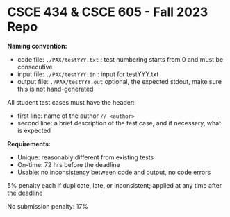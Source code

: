 # CSCE 434 &amp; CSCE 605 - Fall 2023 Repo

**Naming convention:**

* code file: `./PAX/testYYY.txt` : test numbering starts from 0 and must be consecutive
* input file: `./PAX/testYYY.in` : input for testYYY.txt
* output file: `./PAX/testYYY.out` optional, the expected stdout, make sure this is not hand-generated

All student test cases must have the header: 
* first line: name of the author `// <author>`
* second line: a brief description of the test case, and if necessary, what is expected


**Requirements:**
* Unique: reasonably different from existing tests
* On-time: 72 hrs before the deadline 
* Usable: no inconsistency between code and output, no code errors

5% penalty each if duplicate, late, or inconsistent; applied at any time after the deadline

No submission penalty: 17%
